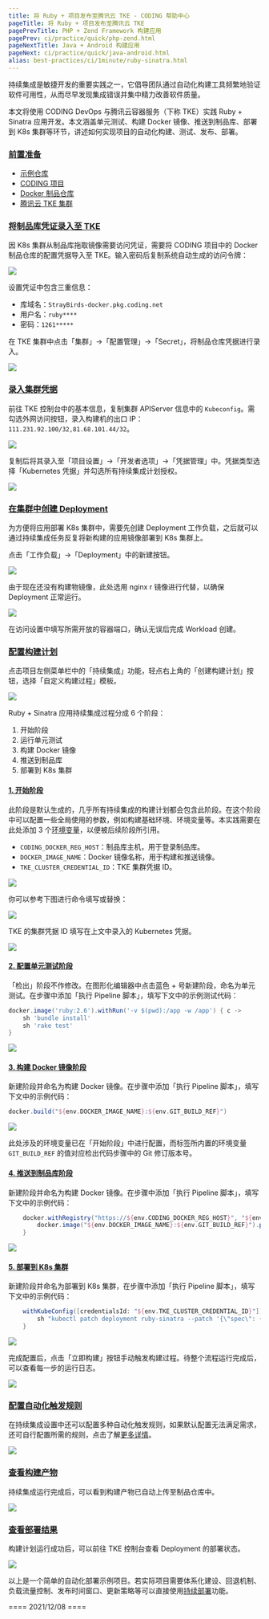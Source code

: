 ```yaml
---
title: 将 Ruby + 项目发布至腾讯云 TKE - CODING 帮助中心
pageTitle: 将 Ruby + 项目发布至腾讯云 TKE
pagePrevTitle: PHP + Zend Framework 构建应用
pagePrev: ci/practice/quick/php-zend.html
pageNextTitle: Java + Android 构建应用
pageNext: ci/practice/quick/java-android.html
alias: best-practices/ci/1minute/ruby-sinatra.html
---
```


持续集成是敏捷开发的重要实践之一，它倡导团队通过自动化构建工具频繁地验证软件可用性，从而尽早发现集成错误并集中精力改善软件质量。

本文将使用 CODING DevOps 与腾讯云容器服务（下称 TKE）实践 Ruby + Sinatra 应用开发。本文涵盖单元测试、构建 Docker 镜像、推送到制品库、部署到 K8s 集群等环节，讲述如何实现项目的自动化构建、测试、发布、部署。

### [前置准备](#prerequisite)

-   [示例仓库](https://e.coding.net/StrayBirds/demo/ruby-sinatra-demo.git)
-   [CODING 项目](/docs/start/project.html)
-   [Docker 制品仓库](/docs/artifacts/quick-start/docker.html)
-   [腾讯云 TKE 集群](https://console.cloud.tencent.com/tke2/overview)

### [将制品库凭证录入至 TKE](#tke)

因 K8s 集群从制品库拖取镜像需要访问凭证，需要将 CODING 项目中的 Docker 制品仓库的配置凭据导入至 TKE。输入密码后复制系统自动生成的访问令牌：

![](https://help-assets.codehub.cn/enterprise/20211207172622.png)

设置凭证中包含三重信息：

-   库域名：`StrayBirds-docker.pkg.coding.net`
-   用户名：`ruby****`
-   密码：`1261*****`

在 TKE 集群中点击「集群」→「配置管理」→「Secret」，将制品仓库凭据进行录入。

![](https://help-assets.codehub.cn/enterprise/20211207173204.png)

### [录入集群凭据](#kubeconfig)

前往 TKE 控制台中的基本信息，复制集群 APIServer 信息中的 `Kubeconfig`。需勾选外网访问按钮，录入构建机的出口 IP：`111.231.92.100/32,81.68.101.44/32`。

![](https://help-assets.codehub.cn/enterprise/20211208111901.png)

复制后将其录入至「项目设置」→「开发者选项」→「凭据管理」中。凭据类型选择「Kubernetes 凭据」并勾选所有持续集成计划授权。

![](https://help-assets.codehub.cn/enterprise/20211207174733.png)

### [在集群中创建 Deployment](#create-deployment)

为方便将应用部署 K8s 集群中，需要先创建 Deployment 工作负载，之后就可以通过持续集成任务反复将新构建的应用镜像部署到 K8s 集群上。

点击「工作负载」→「Deployment」中的新建按钮。

![](https://help-assets.codehub.cn/enterprise/20211208145916.png)

由于现在还没有构建物镜像，此处选用 nginx r 镜像进行代替，以确保 Deployment 正常运行。

![](https://help-assets.codehub.cn/enterprise/20211208145811.png)

在访问设置中填写所需开放的容器端口，确认无误后完成 Workload 创建。

### [配置构建计划](#deploy-ci)

点击项目左侧菜单栏中的「持续集成」功能，轻点右上角的「创建构建计划」按钮，选择「自定义构建过程」模板。

![](https://help-assets.codehub.cn/enterprise/20211207175532.png)

Ruby + Sinatra 应用持续集成过程分成 6 个阶段：

1.  开始阶段
2.  运行单元测试
3.  构建 Docker 镜像
4.  推送到制品库
5.  部署到 K8s 集群

#### [1. 开始阶段](#1)

此阶段是默认生成的，几乎所有持续集成的构建计划都会包含此阶段。在这个阶段中可以配置一些全局使用的参数，例如构建基础环境、环境变量等。本实践需要在此处添加 3 个[环境变量](/docs/ci/configuration/env.html)，以便被后续阶段所引用。

-   `CODING_DOCKER_REG_HOST`：制品库主机，用于登录制品库。
-   `DOCKER_IMAGE_NAME`：Docker 镜像名称，用于构建和推送镜像。
-   `TKE_CLUSTER_CREDENTIAL_ID`：TKE 集群凭据 ID。

![](https://help-assets.codehub.cn/enterprise/20211208115043.png)

你可以参考下图进行命令填写或替换：

![](https://help-assets.codehub.cn/enterprise/20211208120857.png)

TKE 的集群凭据 ID 填写在上文中录入的 Kubernetes 凭据。

![](https://help-assets.codehub.cn/enterprise/20211208121749.png)

#### [2. 配置单元测试阶段](##2)

「检出」阶段不作修改。在图形化编辑器中点击蓝色 + 号新建阶段，命名为单元测试。在步骤中添加「执行 Pipeline 脚本」，填写下文中的示例测试代码：

```groovy
docker.image('ruby:2.6').withRun('-v $(pwd):/app -w /app') { c ->
    sh 'bundle install'
    sh 'rake test'
}
```

![](https://help-assets.codehub.cn/enterprise/20211208123638.png)

#### [3. 构建 Docker 镜像阶段](#3)

新建阶段并命名为构建 Docker 镜像。在步骤中添加「执行 Pipeline 脚本」，填写下文中的示例代码：

```groovy
docker.build("${env.DOCKER_IMAGE_NAME}:${env.GIT_BUILD_REF}")
```

![](https://help-assets.codehub.cn/enterprise/20211208124637.png)

此处涉及的环境变量已在「开始阶段」中进行配置，而标签所内置的环境变量 `GIT_BUILD_REF` 的值对应检出代码步骤中的 Git 修订版本号。

#### [4. 推送到制品库阶段](#4)

新建阶段并命名为构建 Docker 镜像。在步骤中添加「执行 Pipeline 脚本」，填写下文中的示例代码：

```groovy
    docker.withRegistry("https://${env.CODING_DOCKER_REG_HOST}", "${env.CODING_ARTIFACTS_CREDENTIALS_ID}") {
        docker.image("${env.DOCKER_IMAGE_NAME}:${env.GIT_BUILD_REF}").push()
    }
```

![](https://help-assets.codehub.cn/enterprise/20211208140118.png)

#### [5. 部署到 K8s 集群](#5)

新建阶段并命名为部署到 K8s 集群，在步骤中添加「执行 Pipeline 脚本」，填写下文中的示例代码：

```groovy
    withKubeConfig([credentialsId: "${env.TKE_CLUSTER_CREDENTIAL_ID}"]) {
        sh "kubectl patch deployment ruby-sinatra --patch '{\"spec\": {\"template\": {\"spec\": {\"containers\": [{\"name\": \"ruby-sinatra\", \"image\": \"${env.DOCKER_IMAGE_NAME}:${env.GIT_BUILD_REF}\"}], \"imagePullSecrets\": [{\"name\": \"ruby-sinatra-reg\"}]}}}}'"
    }
```

![](https://help-assets.codehub.cn/enterprise/20211208140401.png)

完成配置后，点击「立即构建」按钮手动触发构建过程。待整个流程运行完成后，可以查看每一步的运行日志。

![](https://help-assets.codehub.cn/enterprise/20211208140854.png)

### [配置自动化触发规则](#auto-triggle-rule)

在持续集成设置中还可以配置多种自动化触发规则，如果默认配置无法满足需求，还可自行配置所需的规则，点击了解[更多详情](/docs/ci/configuration/trigger.html)。

![](https://help-assets.codehub.cn/enterprise/20211208141642.png)

### [查看构建产物](#result)

持续集成运行完成后，可以看到构建产物已自动上传至制品仓库中。

![](https://help-assets.codehub.cn/enterprise/20211208142420.png)

### [查看部署结果](#k8s-status)

构建计划运行成功后，可以前往 TKE 控制台查看 Deployment 的部署状态。

![](https://help-assets.codehub.cn/enterprise/20211208142935.png)

以上是一个简单的自动化部署示例项目。若实际项目需要体系化建设、回退机制、负载流量控制、发布时间窗口、更新策略等可以直接使用[持续部署](/docs/cd/overview.html)功能。

==== 2021/12/08 ====
